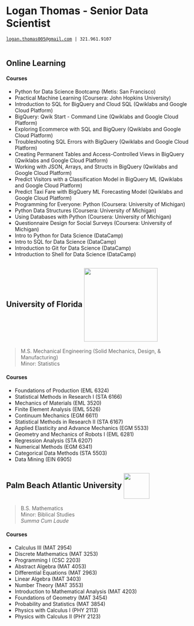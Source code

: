 # Logan Thomas - Senior Data Scientist
[`logan.thomas005@gmail.com`](mailto:logan.thomas005@gmail.com)` | 321.961.9107` <br/> <br/>

## Online Learning  
#### Courses
- Python for Data Science Bootcamp (Metis: San Francisco)
- Practical Machine Learning (Coursera: John Hopkins University)
- Introduction to SQL for BigQuery and Cloud SQL (Qwiklabs and Google Cloud Platform)
- BigQuery: Qwik Start - Command Line (Qwiklabs and Google Cloud Platform)
- Exploring Ecommerce with SQL and BigQuery (Qwiklabs and Google Cloud Platform)
- Troubleshooting SQL Errors with BigQuery (Qwiklabs and Google Cloud Platform)
- Creating Permanent Tables and Access-Controlled Views in BigQuery (Qwiklabs and Google Cloud Platform)
- Working with JSON, Arrays, and Structs in BigQuery (Qwiklabs and Google Cloud Platform)
- Predict Visitors with a Classification Model in BigQuery ML (Qwiklabs and Google Cloud Platform)
- Predict Taxi Fare with BigQuery ML Forecasting Model (Qwiklabs and Google Cloud Platform)
- Programming for Everyone: Python (Coursera: University of Michigan)
- Python Data Structures (Coursera: University of Michigan)
- Using Databases with Python (Coursera: University of Michigan)
- Questionnaire Design for Social Surveys (Coursera: University of Michigan)  
- Intro to Python for Data Science (DataCamp)
- Intro to SQL for Data Science (DataCamp)
- Introduction to Git for Data Science (DataCamp)
- Introduction to Shell for Data Science (DataCamp)

## University of Florida <img src="https://upload.wikimedia.org/wikipedia/commons/thumb/8/8e/University_of_Florida_logo.svg/1280px-University_of_Florida_logo.svg.png" align="center" width="200">
> M.S. Mechanical Engineering (Solid Mechanics, Design, & Manufacturing) <br/>
> Minor: Statistics <br/>
#### Courses
- Foundations of Production (EML 6324)
- Statistical Methods in Research I (STA 6166)
- Mechanics of Materials (EML 3520)
- Finite Element Analysis (EML 5526)
- Continuum Mechanics (EGM 6611)
- Statistical Methods in Research II (STA 6167)
- Applied Elasticity and Advance Mechanics (EGM 5533)
- Geometry and Mechanics of Robots I (EML 6281)
- Regression Analysis (STA 6207)
- Numerical Methods (EGM 6341)
- Categorical Data Methods (STA 5503)
- Data Mining (EIN 6905)


## Palm Beach Atlantic University <img src="https://pba.afford.com/Shared/GetImageForSchool?schoolId=1215&imageLocation=SCHOOL_BANNER_IMAGE" align="center" height="70"> <br/>
> B.S. Mathematics <br/>
> Minor: Biblical Studies <br/>
> *Summa Cum Laude*
#### Courses
- Calculus III (MAT 2954)
- Discrete Mathematics (MAT 3253)
- Programming I (CSC 2203)
- Abstract Algebra (MAT 4053)
- Differential Equations (MAT 2963)
- Linear Algebra (MAT 3403)
- Number Theory (MAT 3553)
- Introduction to Mathematical Analysis (MAT 4203)
- Foundations of Geometry (MAT 3454)
- Probability and Statistics (MAT 3854)
- Physics with Calculus I (PHY 2113)
- Physics with Calculus II (PHY 2123)

